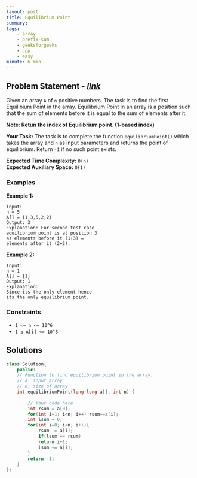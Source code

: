 ```yaml
---
layout: post
title: Equilibrium Point  
summary:
tags:
    - array
    - prefix-sum
    - geeksforgeeks
    - cpp
    - easy
minute: 6 min
---
```


## Problem Statement - [*link*](https://practice.geeksforgeeks.org/problems/equilibrium-point-1587115620/1#)  

Given an array `A` of `n` positive numbers. The task is to find the first Equilibium Point in the array. 
Equilibrium Point in an array is a position such that the sum of elements before it is equal to the sum of elements after it.

**Note: Retun the index of Equilibrium point. (1-based index)**


**Your Task:** 
The task is to complete the function `equilibriumPoint()` which takes the array and `n` as input parameters and returns the point of equilibrium. Return `-1` if no such point exists.

**Expected Time Complexity:** `O(n)`  
**Expected Auxiliary Space:** `O(1)`   

### Examples

**Example 1:**   
```
Input: 
n = 5 
A[] = {1,3,5,2,2} 
Output: 3 
Explanation: For second test case 
equilibrium point is at position 3 
as elements before it (1+3) = 
elements after it (2+2). 
```

**Example 2:**   
```
Input:
n = 1
A[] = {1}
Output: 1
Explanation:
Since its the only element hence
its the only equilibrium point.
```

### Constraints

+ `1 <= n <= 10^6`
+ `1 ≤ A[i] <= 10^8`

## Solutions

```cpp
class Solution{
    public:
    // Function to find equilibrium point in the array.
    // a: input array
    // n: size of array
    int equilibriumPoint(long long a[], int n) {
    
        // Your code here
        int rsum = a[0];
        for(int i=1; i<n; i++) rsum+=a[i];
        int lsum = 0; 
        for(int i=0; i<n; i++){
            rsum -= a[i];
            if(lsum == rsum) 
            return i+1;
            lsum += a[i];
        }
        return -1;
    }
};
```

